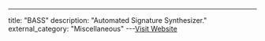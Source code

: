 ---
title: "BASS"
description: "Automated Signature Synthesizer."
external_category: "Miscellaneous"
---[Visit Website](https://github.com/Cisco-Talos/BASS)

